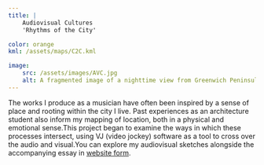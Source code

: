 ```yaml
---
title: | 
    Audiovisual Cultures
    'Rhythms of the City'

color: orange
kml: /assets/maps/C2C.kml

image:
    src: /assets/images/AVC.jpg
    alt: A fragmented image of a nighttime view from Greenwich Peninsula to Canary Wharf
---
```

The works I produce as a musician have often been inspired by a sense of place and rooting within the city I live. Past experiences as an architecture student also inform my mapping of location, both in a physical and emotional sense.This project began to examine the ways in which these processes intersect, using VJ (video jockey) software as a tool to cross over the audio and visual.You can explore my audiovisual sketches alongside the accompanying essay in [website form][website].

[website]:https://monoworks.hotglue.me/rhythms